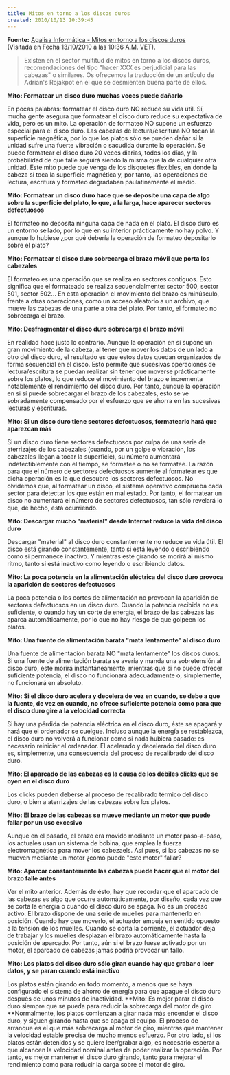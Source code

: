 ```yaml
---
title: Mitos en torno a los discos duros
created: 2010/10/13 10:39:45
---
```


**Fuente:** [Agalisa Informática - Mitos en torno a los discos duros](https://www.agalisa.es/modules.php?name=News&file=print&sid=607)  
(Visitada en Fecha 13/10/2010 a las 10:36 A.M. VET). 

> Existen en el sector multitud de mitos en torno a los discos duros, recomendaciones del tipo "hacer XXX es perjudicial para las cabezas" o similares. Os ofrecemos la traducción de un artículo de Adrian's Rojakpot en el que se desmienten buena parte de ellos. 

**Mito: Formatear un disco duro muchas veces puede dañarlo** 

En pocas palabras: formatear el disco duro NO reduce su vida útil. Sí, mucha gente asegura que formatear el disco duro reduce su expectativa de vida, pero es un mito. La operación de formateo NO supone un esfuerzo especial para el disco duro. Las cabezas de lectura/escritura NO tocan la superficie magnética, por lo que los platos sólo se pueden dañar si la unidad sufre una fuerte vibración o sacudida durante la operación. Se puede formatear el disco duro 20 veces diarias, todos los días, y la probabilidad de que falle seguirá siendo la misma que la de cualquier otra unidad. Este mito puede que venga de los disquetes flexibles, en donde la cabeza sí toca la superficie magnética y, por tanto, las operaciones de lectura, escritura y formateo degradaban paulatinamente el medio. 

**Mito: Formatear un disco duro hace que se deposite una capa de algo sobre la superficie del plato, lo que, a la larga, hace aparecer sectores defectuosos**

 El formateo no deposita ninguna capa de nada en el plato. El disco duro es un entorno sellado, por lo que en su interior prácticamente no hay polvo. Y aunque lo hubiese ¿por qué debería la operación de formateo depositarlo sobre el plato?
 
 **Mito: Formatear el disco duro sobrecarga el brazo móvil que porta los cabezales**
 
 El formateo es una operación que se realiza en sectores contiguos. Esto significa que el formateado se realiza secuencialmente: sector 500, sector 501, sector 502... En esta operación el movimiento del brazo es minúsculo, frente a otras operaciones, como un acceso aleatorio a un archivo, que mueve las cabezas de una parte a otra del plato. Por tanto, el formateo no sobrecarga el brazo.
 
 **Mito: Desfragmentar el disco duro sobrecarga el brazo móvil**
 
 En realidad hace justo lo contrario. Aunque la operación en sí supone un gran movimiento de la cabeza, al tener que mover los datos de un lado a otro del disco duro, el resultado es que estos datos quedan organizados de forma secuencial en el disco. Esto permite que sucesivas operaciones de lectura/escritura se puedan realizar sin tener que moverse prácticamente sobre los platos, lo que reduce el movimiento del brazo e incrementa notablemente el rendimiento del disco duro. Por tanto, aunque la operación en si sí puede sobrecargar el brazo de los cabezales, esto se ve sobradamente compensado por el esfuerzo que se ahorra en las sucesivas lecturas y escrituras.

**Mito: Si un disco duro tiene sectores defectuosos, formatearlo hará que aparezcan más**

  Si un disco duro tiene sectores defectuosos por culpa de una serie de aterrizajes de los cabezales (cuando, por un golpe o vibración, los cabezales llegan a tocar la superficie), su número aumentará indefectiblemente con el tiempo, se formatee o no se formatee. La razón para que el número de sectores defectuosos aumente al formatear es que dicha operación es la que descubre los sectores defectuosos. No olvidemos que, al formatear un disco, el sistema operativo comprueba cada sector para detectar los que están en mal estado. Por tanto, el formatear un disco no aumentará el número de sectores defectuosos, tan sólo revelará lo que, de hecho, está ocurriendo. 
  
**Mito: Descargar mucho "material" desde Internet reduce la vida del disco duro**
  
Descargar "material" al disco duro constantemente no reduce su vida útil. El disco está girando constantemente, tanto si está leyendo o escribiendo como si permanece inactivo. Y mientras esté girando se morirá al mismo ritmo, tanto si está inactivo como leyendo o escribiendo datos.
  
**Mito: La poca potencia en la alimentación eléctrica del disco duro provoca la aparición de sectores defectuosos**

La poca potencia o los cortes de alimentación no provocan la aparición de sectores defectuosos en un disco duro. Cuando la potencia recibida no es suficiente, o cuando hay un corte de energía, el brazo de las cabezas las aparca automáticamente, por lo que no hay riesgo de que golpeen los platos.

**Mito: Una fuente de alimentación barata "mata lentamente" al disco duro**

Una fuente de alimentación barata NO "mata lentamente" los discos duros. Si una fuente de alimentación barata se avería y manda una sobretensión al disco duro, éste morirá instantáneamente, mientras que si no puede ofrecer suficiente potencia, el disco no funcionará adecuadamente o, simplemente, no funcionará en absoluto.

**Mito: Si el disco duro acelera y decelera de vez en cuando, se debe a que la fuente, de vez en cuando, no ofrece suficiente potencia como para que el disco duro gire a la velocidad correcta**

Si hay una pérdida de potencia eléctrica en el disco duro, éste se apagará y hará que el ordenador se cuelgue. Incluso aunque la energía se restablezca, el disco duro no volverá a funcionar como si nada hubiera pasado: es necesario reiniciar el ordenador. El acelerado y decelerado del disco duro es, simplemente, una consecuencia del proceso de recalibrado del disco duro.

**Mito: El aparcado de las cabezas es la causa de los débiles clicks que se oyen en el disco duro**

Los clicks pueden deberse al proceso de recalibrado térmico del disco duro, o bien a aterrizajes de las cabezas sobre los platos.

**Mito: El brazo de las cabezas se mueve mediante un motor que puede fallar por un uso excesivo**

Aunque en el pasado, el brazo era movido mediante un motor paso-a-paso, los actuales usan un sistema de bobina, que emplea la fuerza electromagnética para mover los cabezaels. Así pues, si las cabezas no se mueven mediante un motor ¿como puede "este motor" fallar?

**Mito: Aparcar constantemente las cabezas puede hacer que el motor del brazo falle antes**

Ver el mito anterior. Además de ésto, hay que recordar que el aparcado de las cabezas es algo que ocurre automáticamente, por diseño, cada vez que se corta la energía o cuando el disco duro se apaga. No es un proceso activo. El brazo dispone de una serie de muelles para mantenerlo en posición. Cuando hay que moverlo, el actuador empuja en sentido opuesto a la tensión de los muelles. Cuando se corta la corriente, el actuador deja de trabajar y los muelles desplazan el brazo automáticamente hasta la posición de aparcado. Por tanto, aún si el brazo fuese activado por un motor, el aparcado de cabezas jamás podría provocar un fallo. 

**Mito: Los platos del disco duro sólo giran cuando hay que grabar o leer datos, y se paran cuando está inactivo**

Los platos están girando en todo momento, a menos que se haya configurado el sistema de ahorro de energía para que apague el disco duro después de unos minutos de inactividad. **Mito: Es mejor parar el disco duro siempre que se pueda para reducir la sobrecarga del motor de giro **Normalmente, los platos comienzan a girar nada más encender el disco duro, y siguen girando hasta que se apaga el equipo. El proceso de arranque es el que más sobrecarga al motor de giro, mientras que mantener la velocidad estable precisa de mucho menos esfuerzo. Por otro lado, si los platos están detenidos y se quiere leer/grabar algo, es necesario esperar a que alcancen la velocidad nominal antes de poder realizar la operación. Por tanto, es mejor mantener el disco duro girando, tanto para mejorar el rendimiento como para reducir la carga sobre el motor de giro.
